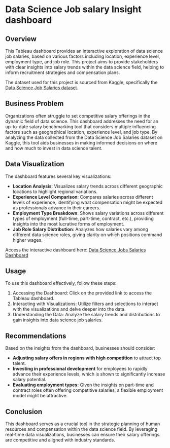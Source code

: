 # Data Science Job salary Insight dashboard

## Overview
This Tableau dashboard provides an interactive exploration of data science job salaries, based on various factors including location, experience level, employment type, and job role. This project aims to provide stakeholders with clear insights into salary trends within the data science field, helping to inform recruitment strategies and compensation plans. 

The dataset used for this project is sourced from Kaggle, specifically the [Data Science Job Salaries dataset](https://www.kaggle.com/datasets/ruchi798/data-science-job-salaries).

## Business Problem
Organizations often struggle to set competitive salary offerings in the dynamic field of data science. This dashboard addresses the need for an up-to-date salary benchmarking tool that considers multiple influencing factors such as geographical location, experience level, and job type. By analyzing the data collected from the Data Science Job Salaries dataset on Kaggle, this tool aids businesses in making informed decisions on where and how much to invest in data science talent.

## Data Visualization
The dashboard features several key visualizations:
- **Location Analysis**: Visualizes salary trends across different geographic locations to highlight regional variations.
- **Experience Level Comparison**: Compares salaries across different levels of experience, identifying what compensation might be expected as professionals advance in their careers.
- **Employment Type Breakdown**: Shows salary variations across different types of employment (full-time, part-time, contract, etc.), providing insights into the most lucrative forms of employment.
- **Job Role Salary Distribution**:  Analyzes how salaries vary among different data science roles, giving clarity on which positions command higher wages.

Access the interactive dashboard here: [Data Science Jobs Salaries Dashboard](https://prod-useast-b.online.tableau.com/t/adeokard9bd54e7db/views/datascience_jobsalaries/Dashboard1)

## Usage
To use this dashboard effectively, follow these steps:

1. Accessing the Dashboard: Click on the provided link to access the Tableau dashboard.
2. Interacting with Visualizations: Utilize filters and selections to interact with the visualizations and delve deeper into the data.
3. Understanding the Data: Analyze the salary trends and distributions to gain insights into data science job salaries.

## Recommendations
Based on the insights from the dashboard, businesses should consider:

- **Adjusting salary offers in regions with high competition** to attract top talent.
- **Investing in professional development** for employees to rapidly advance their experience levels, which is shown to significantly increase salary potential.
- **Evaluating employment types:** Given the insights on part-time and contract roles often offering competitive salaries, a flexible employment model might be attractive.

## Conclusion
This dashboard serves as a crucial tool in the strategic planning of human resources and compensation within the data science field. By leveraging real-time data visualizations, businesses can ensure their salary offerings are competitive and aligned with industry standards.
